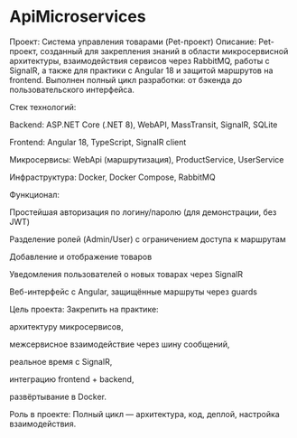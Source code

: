 # ApiMicroservices
Проект: Система управления товарами (Pet-проект)
Описание: Pet-проект, созданный для закрепления знаний в области микросервисной архитектуры, взаимодействия сервисов через RabbitMQ, работы с SignalR, а также для практики с Angular 18 и защитой маршрутов на frontend. Выполнен полный цикл разработки: от бэкенда до пользовательского интерфейса.

Стек технологий:

Backend: ASP.NET Core (.NET 8), WebAPI, MassTransit, SignalR, SQLite

Frontend: Angular 18, TypeScript, SignalR client

Микросервисы: WebApi (маршрутизация), ProductService, UserService

Инфраструктура: Docker, Docker Compose, RabbitMQ

Функционал:

Простейшая авторизация по логину/паролю (для демонстрации, без JWT)

Разделение ролей (Admin/User) с ограничением доступа к маршрутам

Добавление и отображение товаров

Уведомления пользователей о новых товарах через SignalR

Веб-интерфейс с Angular, защищённые маршруты через guards

Цель проекта: Закрепить на практике:

архитектуру микросервисов,

межсервисное взаимодействие через шину сообщений,

реальное время с SignalR,

интеграцию frontend + backend,

развёртывание в Docker.

Роль в проекте:
Полный цикл — архитектура, код, деплой, настройка взаимодействия.

